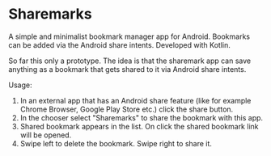 # Sharemarks
A simple and minimalist bookmark manager app for Android. Bookmarks can be added via the Android share intents. Developed with Kotlin.


So far this only a prototype. The idea is that the sharemark app can save anything as a bookmark that gets shared to it via Android share intents.

Usage: 
1. In an external app that has an Android share feature (like for example Chrome Browser, Google Play Store etc.) click the share button.
2. In the chooser select "Sharemarks" to share the bookmark with this app.
3. Shared bookmark appears in the list. On click the shared bookmark link will be opened.
4. Swipe left to delete the bookmark. Swipe right to share it.
